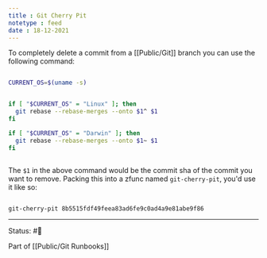 ```yaml
---
title : Git Cherry Pit
notetype : feed
date : 18-12-2021
---
```


To completely delete a commit from a [[Public/Git]] branch you can use the following command:

```bash

CURRENT_OS=$(uname -s)


if [ "$CURRENT_OS" = "Linux" ]; then
  git rebase --rebase-merges --onto $1^ $1
fi

if [ "$CURRENT_OS" = "Darwin" ]; then
  git rebase --rebase-merges --onto $1~ $1
fi



```

The `$1` in the above command would be the commit sha of the commit you want to remove. Packing this into a zfunc named `git-cherry-pit`, you'd use it like so:

```bash

git-cherry-pit 8b5515fdf49feea83ad6fe9c0ad4a9e81abe9f86

```

-----

Status: #🌲 

Part of [[Public/Git Runbooks]]

